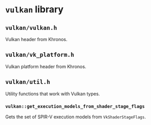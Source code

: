 # `vulkan` library

## `vulkan/vulkan.h`

Vulkan header from Khronos.

## `vulkan/vk_platform.h`

Vulkan platform header from Khronos.

## `vulkan/util.h`

Utility functions that work with Vulkan types.

### `vulkan::get_execution_models_from_shader_stage_flags`

Gets the set of SPIR-V execution models from `VkShaderStageFlags`.
